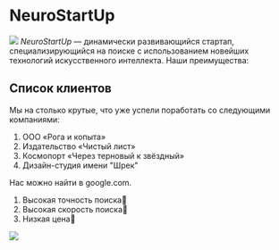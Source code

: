 # NeuroStartUp
![](https://netology-code.github.io/git-homeworks/introduction/assets/logo.png)
*NeuroStartUp* — динамически развивающийся стартап, специализирующийся на поиске с использованием новейших технологий искусственного интеллекта.
Наши преимущества:


## Список клиентов
Мы на столько крутые, что уже успели поработать со следующими компаниями:
1. ООО «Рога и копыта»
2. Издательство «Чистый лист»
3. Космопорт «Через терновый к звёздный»
4. Дизайн-студия имени "Шрек"


Нас можно найти в google.com. 

1. Высокая точность поиска🧭
2. Высокая скорость поиска🚀
3. Низкая цена🌠



![](https://get.wallhere.com/photo/abstract-3D-Abstract-futuristic-1705673.jpg)

